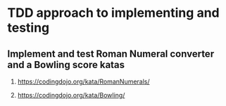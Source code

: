# TDD approach to implementing and testing

## Implement and test Roman Numeral converter and a Bowling score katas

1. https://codingdojo.org/kata/RomanNumerals/

2. https://codingdojo.org/kata/Bowling/
